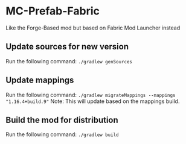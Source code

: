 # MC-Prefab-Fabric
Like the Forge-Based mod but based on Fabric Mod Launcher instead

## Update sources for new version
Run the following command: `./gradlew genSources`

## Update mappings
Run the following command: `./gradlew migrateMappings --mappings "1.16.4+build.9"`
Note: This will update based on the mappings build.

## Build the mod for distribution
Run the following command: `./gradlew build`
